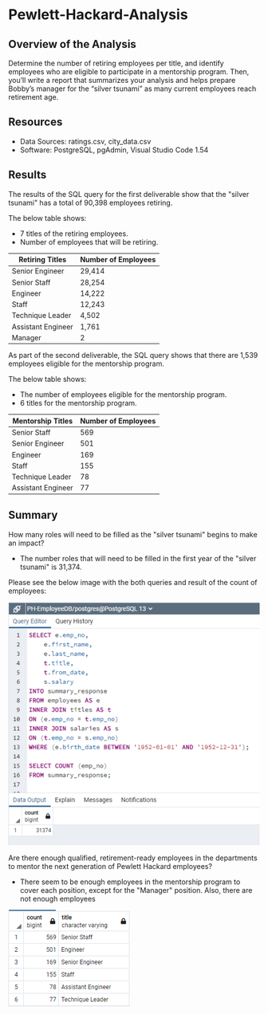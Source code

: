 # Pewlett-Hackard-Analysis

## Overview of the Analysis
Determine the number of retiring employees per title, and identify employees who are eligible to participate in a mentorship program. Then, you’ll write a report that summarizes your analysis and helps prepare Bobby’s manager for the “silver tsunami” as many current employees reach retirement age.
## Resources
- Data Sources: ratings.csv, city_data.csv
- Software: PostgreSQL, pgAdmin, Visual Studio Code 1.54

## Results
The results of the SQL query for the first deliverable show that the "silver tsunami" has a total of 90,398 employees retiring. 

The below table shows:
- 7 titles of the retiring employees. 
- Number of employees that will be retiring. 

Retiring Titles | Number of Employees
------------ | -------------
Senior Engineer  | 29,414 
Senior Staff  | 28,254
Engineer  | 14,222
Staff  | 12,243
Technique Leader  | 4,502
Assistant Engineer  | 1,761
Manager  | 2

As part of the second deliverable, the SQL query shows that there are 1,539 employees eligible for the mentorship program. 

The below table shows:

- The number of employees eligible for the mentorship program.
- 6 titles for the mentorship program.

Mentorship Titles | Number of Employees
------------ | -------------
Senior Staff  | 569
Senior Engineer  | 501
Engineer  | 169
Staff  | 155
Technique Leader  | 78
Assistant Engineer  | 77

## Summary

How many roles will need to be filled as the "silver tsunami" begins to make an impact? 

- The number roles that will need to be filled in the first year of the "silver tsunami" is 31,374. 

Please see the below image with the both queries and result of the count of employees:

![summary_response.png](https://github.com/DanielGandia/Pewlett-Hackard-Analysis/blob/main/Resources/summary_response.png)

Are there enough qualified, retirement-ready employees in the departments to mentor the next generation of Pewlett Hackard employees?

- There seem to be enough employees in the mentorship program to cover each position, except for the "Manager" position. Also, there are not enough employees 

![mentorship_titles.png](https://github.com/DanielGandia/Pewlett-Hackard-Analysis/blob/main/Resources/mentoship_titles.png)